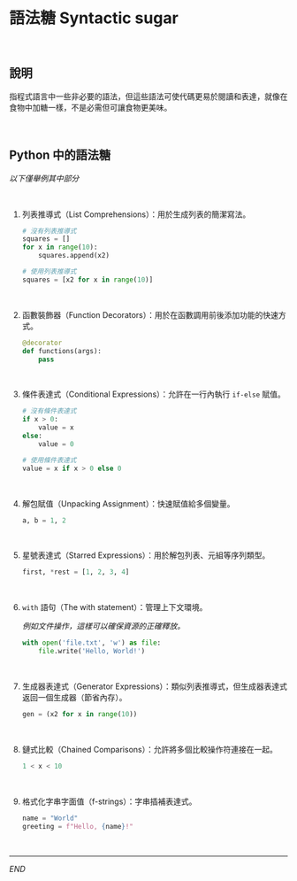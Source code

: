 # 語法糖 Syntactic sugar

<br>

## 說明

指程式語言中一些非必要的語法，但這些語法可使代碼更易於閱讀和表達，就像在食物中加糖一樣，不是必需但可讓食物更美味。

<br>

## Python 中的語法糖

_以下僅舉例其中部分_

<br>

1. 列表推導式（List Comprehensions）：用於生成列表的簡潔寫法。

   ```python
   # 沒有列表推導式
   squares = []
   for x in range(10):
       squares.append(x2)
   
   # 使用列表推導式
   squares = [x2 for x in range(10)]
   ```

<br>

2. 函數裝飾器（Function Decorators）：用於在函數調用前後添加功能的快速方式。

   ```python
   @decorator
   def functions(args):
       pass
   ```

<br>

3. 條件表達式（Conditional Expressions）：允許在一行內執行 `if-else` 賦值。

   ```python
   # 沒有條件表達式
   if x > 0:
       value = x
   else:
       value = 0
   
   # 使用條件表達式
   value = x if x > 0 else 0
   ```

<br>

4. 解包賦值（Unpacking Assignment）：快速賦值給多個變量。

   ```python
   a, b = 1, 2
   ```

<br>

5. 星號表達式（Starred Expressions）：用於解包列表、元組等序列類型。

   ```python
   first, *rest = [1, 2, 3, 4]
   ```

<br>

6. `with` 語句（The with statement）：管理上下文環境。
   
   _例如文件操作，這樣可以確保資源的正確釋放。_

   ```python
   with open('file.txt', 'w') as file:
       file.write('Hello, World!')
   ```

<br>

7. 生成器表達式（Generator Expressions）：類似列表推導式，但生成器表達式返回一個生成器（節省內存）。

   ```python
   gen = (x2 for x in range(10))
   ```

<br>

8. 鏈式比較（Chained Comparisons）：允許將多個比較操作符連接在一起。

   ```python
   1 < x < 10
   ```

<br>

9. 格式化字串字面值（f-strings）：字串插補表達式。

   ```python
   name = "World"
   greeting = f"Hello, {name}!"
   ```

<br>

---

_END_